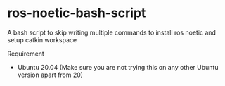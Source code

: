 # ros-noetic-bash-script
A bash script to skip writing multiple commands to install ros noetic and setup catkin workspace

Requirement
- Ubuntu 20.04 (Make sure you are not trying this on any other Ubuntu version apart from 20)
